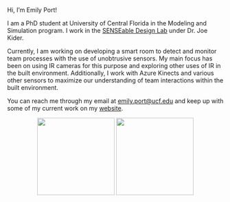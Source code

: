 Hi, I’m Emily Port!

I am a PhD student at University of Central Florida in the Modeling and Simulation program. I work in the [SENSEable Design Lab](https://sdl.eecs.ucf.edu/) under Dr. Joe Kider.

Currently, I am working on developing a smart room to detect and monitor team processes with the use of unobtrusive sensors. My main focus has been on using IR cameras for this purpose and exploring other uses of IR in the built environment. Additionally, I work with Azure Kinects and various other sensors to maximize our understanding of team interactions within the built environment.

You can reach me through my email at emily.port@ucf.edu and keep up with some of my current work on my [website](https://www.emilyport.com/).

<p align="center">
<img height="180em" src="https://github-readme-stats.vercel.app/api?username=emjapo&bg_color=f78ca0,f9748f,fd868c,fe9a8b&title_color=fdfcfb&icon_color=fdfcfb&text_color=343431&show_icons=true&hide_border=true&&count_private=true&include_all_commits=true&hide_rank=true" /> <img height="180em" src="https://github-readme-stats.vercel.app/api/top-langs/?username=emjapo&bg_color=f78ca0,f9748f,fd868c,fe9a8b&title_color=fdfcfb&icon_color=fdfcfb&text_color=343431&show_icons=true&hide_border=true&&count_private=true&include_all_commits=true&layout=compact" /> 
</p>


<!---
emjapo/emjapo is a ✨ special ✨ repository because its `README.md` (this file) appears on your GitHub profile.
You can click the Preview link to take a look at your changes.
--->

